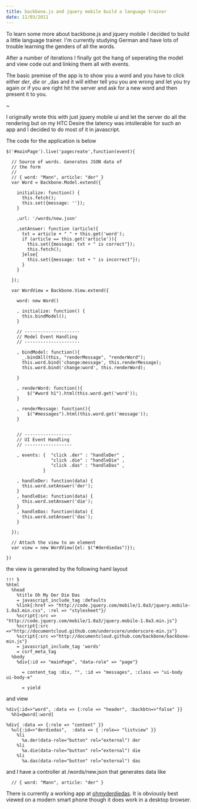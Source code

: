 ```yaml
--- 
title: backbone.js and jquery mobile build a language trainer
date: 11/03/2011
--- 
```


To learn some more about backbone.js and jquery mobile I decided to build a little
language trainer. I'm currently studying German and have lots of trouble learning
the genders of all the words.

After a number of iterations I finally got the hang of seperating the model and
view code out and linking them all with events.

The basic premise of the app is to show you a word and you have to click either
_der_, _die_ or _das and it will either tell you you are wrong and let you try
again or if you are right hit the server and ask for a new word and then
present it to you.

~

I originally wrote this with just jquery mobile ui and let the server do
all the rendering but on my HTC Desire the latency was intollerable for such
an app and I decided to do most of it in javascript.

The code for the application is below

    $('#mainPage').live('pagecreate',function(event){

      // Source of words. Generates JSON data of
      // the form
      //
      // { word: "Mann", article: "der" }
      var Word = Backbone.Model.extend({

        initialize: function() {
          this.fetch();
          this.set({message: ''});
        }

        ,url: '/words/new.json'

        ,setAnswer: function (article){
          txt = article + " " + this.get('word');
          if (article == this.get('article')){
            this.set({message: txt + " is correct"});
            this.fetch();
          }else{
            this.set({message: txt + " is incorrect"});
          }
        }

      });

      var WordView = Backbone.View.extend({

        word: new Word()

        , initialize: function() {
          this.bindModel();
        }
      
        // ---------------------
        // Model Event Handling
        // ---------------------

        , bindModel: function(){
          _.bindAll(this, "renderMessage", "renderWord");
          this.word.bind('change:message', this.renderMessage);
          this.word.bind('change:word', this.renderWord);

        }

        , renderWord: function(){
            $("#word h1").html(this.word.get('word'));
        }

        , renderMessage: function(){
            $("#messages").html(this.word.get('message'));
        }


        // ------------------
        // UI Event Handling
        // ------------------

        , events: {  "click .der" : "handleDer" ,
                     "click .die" : "handleDie" ,
                     "click .das" : "handleDas" ,
                  }

        , handleDer: function(data) {
          this.word.setAnswer('der');
        }
        , handleDie: function(data) {
          this.word.setAnswer('die');
        }
        , handleDas: function(data) {
          this.word.setAnswer('das');
        }

      });

      // Attach the view to an element
      var view = new WordView({el: $("#derdiedas")});

    })    

the view is generated by the following haml layout 

    !!! 5
    %html
      %head
        %title Oh My Der Die Das
        = javascript_include_tag :defaults
        %link{:href => "http://code.jquery.com/mobile/1.0a3/jquery.mobile-1.0a3.min.css", :rel => "stylesheet"}/
        %script{:src => "http://code.jquery.com/mobile/1.0a3/jquery.mobile-1.0a3.min.js"}
        %script{:src =>"http://documentcloud.github.com/underscore/underscore-min.js"}
        %script{:src =>"http://documentcloud.github.com/backbone/backbone-min.js"}
        = javascript_include_tag 'words'
        = csrf_meta_tag
      %body
        %div{:id => "mainPage", "data-role" => "page"}

          = content_tag :div, "", :id => "messages", :class => "ui-body ui-body-e"
        
          = yield

and view 

    %div{:id=>"word", :data => {:role => "header", :backbtn=>"false" }}
      %h1=@word[:word]
     
    %div{ :data => {:role => "content" }}
      %ul{:id=>"derdiedas",  :data => { :role=> "listview" }}
        %li
          %a.der(data-role="button" rel="external") der
        %li
          %a.die(data-role="button" rel="external") die
        %li
          %a.das(data-role="button" rel="external") das


and I have a controller at /words/new.json that generates data like

      // { word: "Mann", article: "der" }

There is currently a working app at [ohmyderdiedas](http://ohmyderdiedas.heroku.com). It is 
obviously best viewed on a modern smart phone though it does work in a desktop browser.
